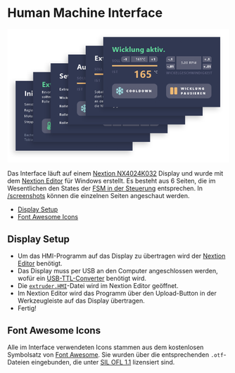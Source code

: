 # Human Machine Interface <!-- omit in toc -->

<p align="center"><img src="/hmi/preview.png?raw=true" alt="HMI Preview"></p>

Das Interface läuft auf einem [Nextion NX4024K032](https://nextion.tech/datasheets/nx4024k032/) Display und wurde mit dem
[Nextion Editor](https://nextion.tech/nextion-editor/#_section1) für Windows erstellt. Es besteht aus 6 Seiten, die im 
Wesentlichen den States der [FSM in der Steuerung](https://github.com/lukaswiesehan/filamentextruder/tree/master/arduino/filamentextruder#finite-state-machine) 
entsprechen. In [/screenshots](https://github.com/lukaswiesehan/filamentextruder/tree/master/hmi/screenshots) können die einzelnen
Seiten angeschaut werden.

- [Display Setup](#display-setup)
- [Font Awesome Icons](#font-awesome-icons)

## Display Setup

- Um das HMI-Programm auf das Display zu übertragen wird der [Nextion Editor](https://nextion.tech/nextion-editor/#_section1) benötigt. 
- Das Display muss per USB an den Computer angeschlossen werden, wofür ein [USB-TTL-Converter](https://www.az-delivery.de/products/ftdi-adapter-ft232rl?_pos=1&_sid=0be74c2ba&_ss=r) benötigt wird.
- Die [`extruder.HMI`](/hmi/extruder.HMI)-Datei wird im Nextion Editor geöffnet.
- Im Nextion Editor wird das Programm über den Upload-Button in der Werkzeugleiste auf das Display übertragen.
- Fertig!

## Font Awesome Icons

Alle im Interface verwendeten Icons stammen aus dem kostenlosen Symbolsatz von [Font Awesome](https://fontawesome.com/). Sie wurden
über die entsprechenden `.otf`-Dateien eingebunden, die unter [SIL OFL 1.1](https://scripts.sil.org/cms/scripts/page.php?site_id=nrsi&id=OFL) lizensiert sind.